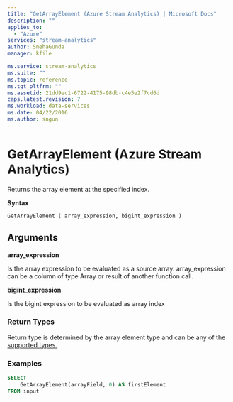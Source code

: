 ```yaml
---
title: "GetArrayElement (Azure Stream Analytics) | Microsoft Docs"
description: ""
applies_to: 
  - "Azure"
services: "stream-analytics"
author: SnehaGunda
manager: kfile

ms.service: stream-analytics
ms.suite: ""
ms.topic: reference
ms.tgt_pltfrm: ""   
ms.assetid: 21dd9ec1-6722-4175-98db-c4e5e2f7cd6d
caps.latest.revision: 7
ms.workload: data-services
ms.date: 04/22/2016
ms.author: sngun
---
```

# GetArrayElement (Azure Stream Analytics)
  Returns the array element at the specified index.  
  
 **Syntax**  
  
```  
GetArrayElement ( array_expression, bigint_expression )  
```  
  
## Arguments  
 **array_expression**  
  
 Is the array expression to be evaluated as a source array. array_expression can be a column of type Array or result of another function call.  
  
 **bigint_expression**  
  
 Is the bigint expression to be evaluated as array index  
  
### Return Types  
 Return type is determined by the array element type and can be any of the [supported types.](data-types-azure-stream-analytics.md)  
  
### Examples  
  
```SQL  
SELECT   
    GetArrayElement(arrayField, 0) AS firstElement  
FROM input  
  
```  
  
  